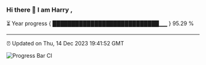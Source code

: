 ### Hi there 👋 I am Harry , 

⏳ Year progress { ████████████████████████████▁▁ } 95.29 %

---

⏰ Updated on Thu, 14 Dec 2023 19:41:52 GMT

![Progress Bar CI](https://github.com/duykhang68/duykhang68/workflows/Progress%20Bar%20CI/badge.svg)
